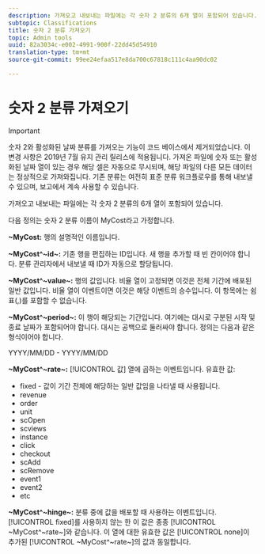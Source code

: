 ```yaml
---
description: 가져오고 내보내는 파일에는 각 숫자 2 분류의 6개 열이 포함되어 있습니다.
subtopic: Classifications
title: 숫자 2 분류 가져오기
topic: Admin tools
uuid: 82a3034c-e002-4991-900f-22dd45d54910
translation-type: tm+mt
source-git-commit: 99ee24efaa517e8da700c67818c111c4aa90dc02

---
```



# 숫자 2 분류 가져오기

>[!IMPORTANT]
>
>숫자 2와 활성화된 날짜 분류를 가져오는 기능이 코드 베이스에서 제거되었습니다. 이 변경 사항은 2019년 7월 유지 관리 릴리스에 적용됩니다. 가져온 파일에 숫자 또는 활성화된 날짜 열이 있는 경우 해당 셀은 자동으로 무시되며, 해당 파일의 다른 모든 데이터는 정상적으로 가져와집니다. 기존 분류는 여전히 표준 분류 워크플로우를 통해 내보낼 수 있으며, 보고에서 계속 사용할 수 있습니다.

가져오고 내보내는 파일에는 각 숫자 2 분류의 6개 열이 포함되어 있습니다.

다음 정의는 숫자 2 분류 이름이 MyCost라고 가정합니다.

**~MyCost:** 행의 설명적인 이름입니다.

**~MyCost^~id~:** 기존 행을 편집하는 ID입니다. 새 행을 추가할 때 빈 칸이어야 합니다. 분류 관리자에서 내보낼 때 ID가 자동으로 할당됩니다.

**~MyCost^~value~:** 행의 값입니다. 비율 열이 고정되면 이것은 전체 기간에 배포된 일반 값입니다. 비율 열이 이벤트이면 이것은 해당 이벤트의 승수입니다. 이 항목에는 쉼표(,)를 포함할 수 없습니다.

**~MyCost^~period~:** 이 행이 해당되는 기간입니다. 여기에는 대시로 구분된 시작 및 종료 날짜가 포함되어야 합니다. 대시는 공백으로 둘러싸야 합니다. 정의는 다음과 같은 형식이어야 합니다.

YYYY/MM/DD - YYYY/MM/DD

**~MyCost^~rate~:** [!UICONTROL 값] 열에 곱하는 이벤트입니다. 유효한 값:

* fixed - 값이 기간 전체에 해당하는 일반 값임을 나타낼 때 사용됩니다.
* revenue
* order
* unit
* scOpen
* scviews
* instance
* click
* checkout
* scAdd
* scRemove
* event1
* event2
* etc

**~MyCost^~hinge~:** 분류 중에 값을 배포할 때 사용하는 이벤트입니다. [!UICONTROL fixed]를 사용하지 않는 한 이 값은 종종 [!UICONTROL ~MyCost^~rate~]와 같습니다. 이 열에 대한 유효한 값은 [!UICONTROL none]이 추가된 [!UICONTROL ~MyCost^~rate~]의 값과 동일합니다.
